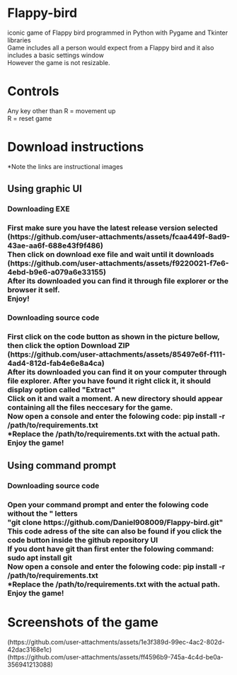 # Flappy-bird
iconic game of Flappy bird programmed in Python with Pygame and Tkinter libraries <br>
Game includes all a person would expect from a Flappy bird and it also includes a basic settings window <br>
However the game is not resizable. <br>
<h1>Controls</h1>
Any key other than R = movement up <br>
R = reset game <br>
<h1>Download instructions</h1>
*Note the links are instructional images <br>
<h2>Using graphic UI</h2>
<h3>Downloading EXE <h3>
First make sure you have the latest release version selected <br>
(https://github.com/user-attachments/assets/fcaa449f-8ad9-43ae-aa6f-688e43f9f486) <br>
Then click on download exe file and wait until it downloads <br>
(https://github.com/user-attachments/assets/f9220021-f7e6-4ebd-b9e6-a079a6e33155) <br>
After its downloaded you can find it through file explorer or the browser it self. <br>
Enjoy!<br>
<h3>Downloading source code <h3>
First click on the code button as shown in the picture bellow, then click the option Download ZIP <br>
(https://github.com/user-attachments/assets/85497e6f-f111-4ad4-812d-fab4e6e8a4ca) <br>
After its downloaded you can find it on your computer through file explorer. After you have found it right click it, it should display option called "Extract" <br>
Click on it and wait a moment. A new directory should appear containing all the files neccesary for the game.<br>
Now open a console and enter the folowing code: pip install -r /path/to/requirements.txt <br>
*Replace the /path/to/requirements.txt with the actual path. <br>
Enjoy the game! <br>
<h2>Using command prompt</h2>
<h3>Downloading source code <h3>
Open your command prompt and enter the folowing code without the " letters <br>
"git clone https://github.com/Daniel908009/Flappy-bird.git" <br>
This code adress of the site can also be found if you click the code button inside the github repository UI <br>
If you dont have git than first enter the folowing command: sudo apt install git <br>
Now open a console and enter the folowing code: pip install -r /path/to/requirements.txt <br>
*Replace the /path/to/requirements.txt with the actual path. <br>
Enjoy the game! <br>
<h1>Screenshots of the game</h1>
(https://github.com/user-attachments/assets/1e3f389d-99ec-4ac2-802d-42dac3168e1c) <br>
(https://github.com/user-attachments/assets/ff4596b9-745a-4c4d-be0a-356941213088)

